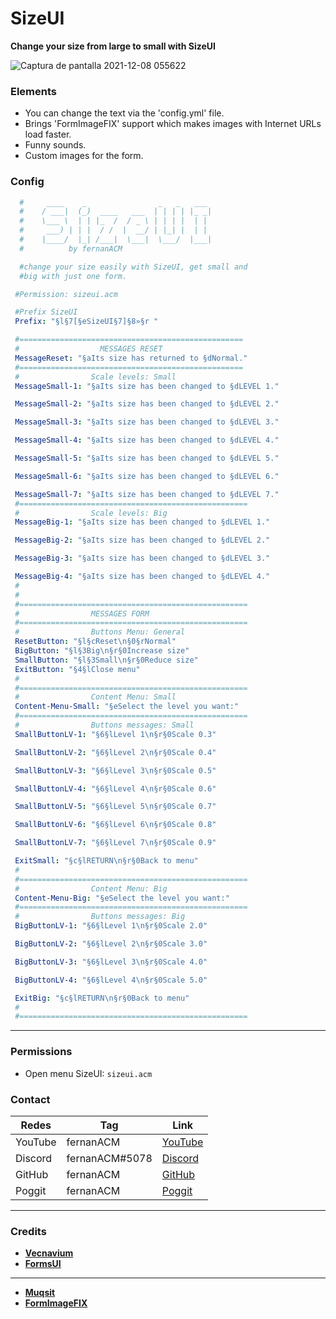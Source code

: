 # SizeUI

**Change your size from large to small with SizeUI**

![Captura de pantalla 2021-12-08 055622](https://user-images.githubusercontent.com/83558341/145198736-d4566ee7-ed91-43ae-b63e-df3abc861eda.png)

### Elements
* You can change the text via the 'config.yml' file. 
* Brings 'FormImageFIX' support which makes images with Internet URLs load faster.
* Funny sounds.
* Custom images for the form.

### Config 
```yaml
  #     ____    _                _   _   ___ 
  #    / ___|  (_)  ____   ___  | | | | |_ _|
  #    \___ \  | | |_  /  / _ \ | | | |  | | 
  #     ___) | | |  / /  |  __/ | |_| |  | | 
  #    |____/  |_| /___|  \___|  \___/  |___|
  #          by fernanACM                                    

  #change your size easily with SizeUI, get small and 
  #big with just one form.

 #Permission: sizeui.acm

 #Prefix SizeUI
 Prefix: "§l§7[§eSizeUI§7]§8»§r "

 #==================================================
 #                  MESSAGES RESET
 MessageReset: "§aIts size has returned to §dNormal."
 #==================================================
 #                Scale levels: Small
 MessageSmall-1: "§aIts size has been changed to §dLEVEL 1."

 MessageSmall-2: "§aIts size has been changed to §dLEVEL 2."

 MessageSmall-3: "§aIts size has been changed to §dLEVEL 3."

 MessageSmall-4: "§aIts size has been changed to §dLEVEL 4."

 MessageSmall-5: "§aIts size has been changed to §dLEVEL 5."

 MessageSmall-6: "§aIts size has been changed to §dLEVEL 6."

 MessageSmall-7: "§aIts size has been changed to §dLEVEL 7."
 #===================================================
 #                Scale levels: Big
 MessageBig-1: "§aIts size has been changed to §dLEVEL 1."

 MessageBig-2: "§aIts size has been changed to §dLEVEL 2."

 MessageBig-3: "§aIts size has been changed to §dLEVEL 3."

 MessageBig-4: "§aIts size has been changed to §dLEVEL 4."
 #
 #
 #===================================================
 #                MESSAGES FORM
 #===================================================
 #                Buttons Menu: General
 ResetButton: "§l§cReset\n§0§rNormal"
 BigButton: "§l§3Big\n§r§0Increase size"
 SmallButton: "§l§3Small\n§r§0Reduce size"
 ExitButton: "§4§lClose menu"
 #
 #===================================================
 #                Content Menu: Small
 Content-Menu-Small: "§eSelect the level you want:"
 #===================================================
 #                Buttons messages: Small
 SmallButtonLV-1: "§6§lLevel 1\n§r§0Scale 0.3"

 SmallButtonLV-2: "§6§lLevel 2\n§r§0Scale 0.4"

 SmallButtonLV-3: "§6§lLevel 3\n§r§0Scale 0.5"

 SmallButtonLV-4: "§6§lLevel 4\n§r§0Scale 0.6"

 SmallButtonLV-5: "§6§lLevel 5\n§r§0Scale 0.7"

 SmallButtonLV-6: "§6§lLevel 6\n§r§0Scale 0.8"

 SmallButtonLV-7: "§6§lLevel 7\n§r§0Scale 0.9"

 ExitSmall: "§c§lRETURN\n§r§0Back to menu"
 #
 #===================================================
 #                Content Menu: Big
 Content-Menu-Big: "§eSelect the level you want:"
 #===================================================
 #                Buttons messages: Big
 BigButtonLV-1: "§6§lLevel 1\n§r§0Scale 2.0"

 BigButtonLV-2: "§6§lLevel 2\n§r§0Scale 3.0"

 BigButtonLV-3: "§6§lLevel 3\n§r§0Scale 4.0"

 BigButtonLV-4: "§6§lLevel 4\n§r§0Scale 5.0"

 ExitBig: "§c§lRETURN\n§r§0Back to menu"
 #
 #===================================================

```
***
### Permissions
* Open menu SizeUI: ```sizeui.acm```

### Contact
| Redes | Tag | Link |
|-------|-------------|------|
| YouTube | fernanACM | [YouTube](https://www.youtube.com/channel/UC-M5iTrCItYQBg5GMuX5ySw) | 
| Discord | fernanACM#5078 | [Discord](https://discord.gg/YyE9XFckqb) |
| GitHub | fernanACM | [GitHub](https://github.com/fernanACM)
| Poggit | fernanACM | [Poggit](https://poggit.pmmp.io/ci/fernanACM)
****

### Credits
* **[Vecnavium](https://github.com/Vecnavium)**
* **[FormsUI](https://github.com/Vecnavium/FormsUI/tree/master/)**
---
* **[Muqsit](https://github.com/Muqsit)**
* **[FormImageFIX](https://github.com/Muqsit/FormImagesFix/tree/pm-4.0/)**
